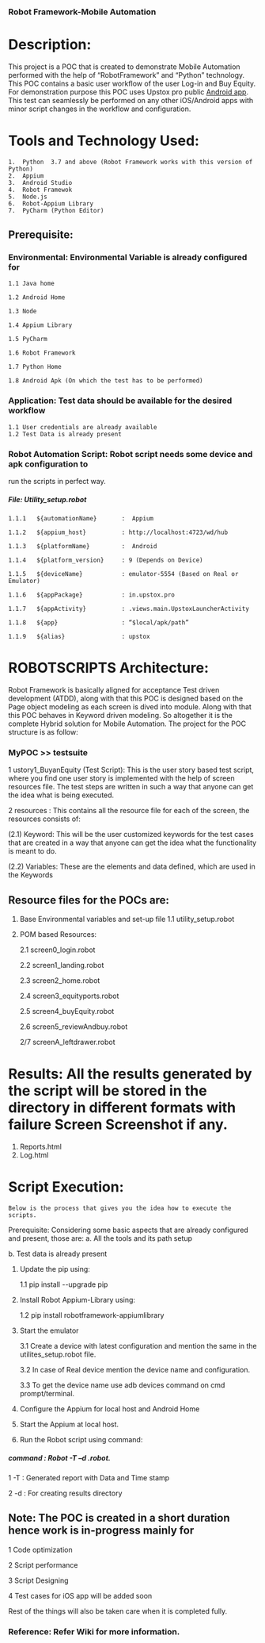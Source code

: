 ### Robot Framework-Mobile Automation
# Description:

This project is a POC that is created to demonstrate Mobile Automation performed with the help of “RobotFramework” and “Python” technology. This POC contains a basic user workflow of the user Log-in and Buy Equity.
For demonstration purpose this POC uses Upstox pro public [Android app](https://play.google.com/store/apps/details?id=in.upstox.pro&hl=en_IN). This test can seamlessly be performed on any other iOS/Android apps with minor script changes in the workflow and configuration. 


# Tools and Technology Used:

    1.	Python  3.7 and above (Robot Framework works with this version of Python)
    2.	Appium 
    3.	Android Studio
    4.	Robot Framewok
    5.	Node.js
    6.	Robot-Appium Library
    7.	PyCharm (Python Editor)
## Prerequisite:
###  Environmental: Environmental Variable is already configured for
    1.1	Java home
    
    1.2	Android Home
    
    1.3	Node 
    
    1.4	Appium Library
    
    1.5	PyCharm
    
    1.6	Robot Framework
    
    1.7	Python Home
    
    1.8	Android Apk (On which the test has to be performed)

###	Application: Test data should be available for the desired workflow
    1.1	User credentials are already available
    1.2	Test Data is already present

###	Robot Automation Script: Robot script needs some device and apk configuration to 
run the scripts in perfect way.
 ##### File: Utility_setup.robot
 
    1.1.1	${automationName}      	:  Appium
    
    1.1.2	${appium_host}          : http://localhost:4723/wd/hub
    
    1.1.3	${platformName}       	:  Android
    
    1.1.4	${platform_version}    	: 9 (Depends on Device)
    
    1.1.5	${deviceName}           : emulator-5554 (Based on Real or Emulator)
    
    1.1.6	${appPackage}           : in.upstox.pro
    
    1.1.7	${appActivity}          : .views.main.UpstoxLauncherActivity
    
    1.1.8	${app}                  : “$local/apk/path”
    
    1.1.9	${alias}                : upstox
    



# ROBOTSCRIPTS Architecture:
Robot Framework is basically aligned for acceptance Test driven development (ATDD), along with that this POC is designed based on the Page object modeling as each screen is dived into module. Along with that this POC behaves in Keyword driven modeling. So altogether it is the complete Hybrid solution for Mobile Automation.
	The project for the POC structure is as follow:
### MyPOC >> testsuite 

1	ustory1_BuyanEquity (Test Script): This is the user story based test script, where you find one user story is implemented with the help of screen resources file.
The test steps are written in such a way that anyone can get the idea what is being executed.

2	resources : This contains all the resource file for each of the screen, the resources consists of:

(2.1)	Keyword: This will be the user customized keywords for the test cases that are created in a way that anyone can get the idea what the functionality is meant to do.

(2.2)	Variables: These are the elements and data defined, which are used in the Keywords
 
##	Resource files for the POCs are:
1.	Base Environmental variables and set-up file
1.1	utility_setup.robot

2.	POM based Resources:

	2.1	screen0_login.robot
	
	
	2.2	screen1_landing.robot
	
	
	2.3	screen2_home.robot
	

	2.4	screen3_equityports.robot
	
	
	2.5	screen4_buyEquity.robot
	
	
	2.6	screen5_reviewAndbuy.robot
	
	
	2/7	screenA_leftdrawer.robot
	
	
	



# Results: All the results generated by the script will be stored in the directory in different formats with failure Screen Screenshot if any.
1.	Reports.html
2.	Log.html

# Script Execution:
	Below is the process that gives you the idea how to execute the scripts.
Prerequisite:  Considering some basic aspects that are already configured and present, those are:
a.	All the tools and its path setup

b.	Test data is already present


1.	Update the pip using:

	1.1	pip install --upgrade pip

2.	Install Robot Appium-Library using:

	1.2	pip install robotframework-appiumlibrary

3.	Start the emulator 

	3.1	Create a device with latest configuration and mention the same in the utilites_setup.robot file.
	
	3.2	In case of Real device mention the device name and configuration.
	
	3.3	To get the device name use adb devices command on cmd prompt/terminal.

4.	Configure the Appium for local host and Android Home
 
5.	Start the Appium at local host.

6.	Run the Robot script using command:

##### command : Robot  -T –d 	<result-directory-name> <script-path>.robot.
	
1	-T : Generated report with Data and Time stamp 

2	-d : For creating results directory



## Note: The POC is created in a short duration hence work is in-progress mainly for 

1 Code optimization

2 Script performance

3 Script Designing

4 Test cases for iOS app will be added soon

Rest of the things will also be taken care when it is completed fully.

### Reference: Refer Wiki for more information. 
			
